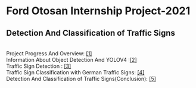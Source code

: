 # Ford Otosan Internship Project-2021

## Detection And Classification of Traffic Signs
<br>
Project Progress And Overview: <a href="https://github.com/tyasemin/FO-Internship-Project-2/blob/main/Overview.ipynb">[1] </a>
<br>
Information About Object Detection And YOLOV4 :<a href="https://github.com/tyasemin/FO-Internship-Project-2/blob/main/notebooks/Object%20Detection.ipynb">[2]</a>
<br>
Traffic Sign Detection : <a href="https://github.com/tyasemin/FO-Internship-Project-2/blob/main/notebooks/Traffic%20Sign%20Detection.ipynb">[3]</a>
<br>
Traffic Sign Classification with German Traffic Signs: <a href="https://github.com/tyasemin/FO-Internship-Project-2/blob/main/notebooks/Traffic_Sign_Classification.ipynb">[4]</a>
<br>
Detection And Classification of Traffic Signs(Conclusion): <a href="https://github.com/tyasemin/FO-Internship-Project-2/blob/main/notebooks/Detection%20And%20Classification%20of%20Traffic%20Signs.ipynb">[5]</a>
